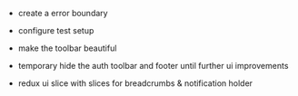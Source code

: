 - create a error boundary

* configure test setup

* make the toolbar beautiful

* temporary hide the auth toolbar and footer until further ui improvements

* redux ui slice with slices for breadcrumbs & notification holder

